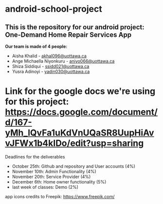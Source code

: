# android-school-project
## This is the repository for our android project: One-Demand Home Repair Services App

**Our team is made of 4 people:**
* Aisha Khalid - akhal096@uottawa.ca
* Ange Michaella Niyonkuru - aniyo066@uottawa.ca
* Shiza Siddiqui - ssidd021@uottawa.ca
* Yusra Adinoyi - yadin030@uottawa.ca


Link for the google docs we're using for this project:
https://docs.google.com/document/d/167-yMh_lQvFa1uKdVnUQaSR8UupHiAvvJFWx1b4kIDo/edit?usp=sharing
=======
Deadlines for the deliverables
- October 25th: Github and repository and User accounts (4%)
- November 10th: Admin Functionality (4%)
- November 20th: Service Provider (4%)
- December 6th: Home owner functionality (5%)
- last week of classes: Demo (2%)


app icons credits to Freepik: https://www.freepik.com/
